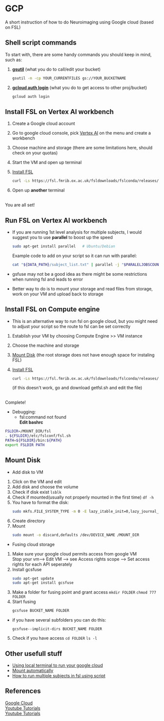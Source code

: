 # GCP
A short instruction of how to do Neuroimaging using Google cloud (based on FSL)
## Shell script commands
To start with, there are some handy commands you should keep in mind, such as:  
1. **[gsutil](https://cloud.google.com/storage/docs/gsutil)** (what you do to call/edit your bucket)
   
     ```sh
     gsutil -m -cp YOUR_CURRENTFILES gs://YOUR_BUCKETNAME
     ```
3. **[gcloud auth login](https://cloud.google.com/sdk/gcloud/reference/auth/login)** (what you do to get access to other proj/bucket)

     ```sh
     gcloud auth login
     ```
## Install FSL on Vertex AI workbench
1. Create a Google cloud account 
2. Go to google cloud console, pick [Vertex AI](https://cloud.google.com/vertex-ai/docs/workbench/introduction) on the menu and create a workbench
3. Choose machine and storage (there are some limitations here, should check on your quotas)
4. Start the VM and open up terminal
5. [Install FSL](https://fsl.fmrib.ox.ac.uk/fsl/docs/#/install/linux)

     ```sh
     curl -Ls https://fsl.fmrib.ox.ac.uk/fsldownloads/fslconda/releases/getfsl.sh | sh -s
     ```
7. Open up **another** terminal

<br /> You are all set!

## Run FSL on Vertex AI workbench
* If you are running 1st level analysis for multiple subjects, I would suggest you to use **parallel** to boost up the speed

     ```sh
     sudo apt-get install parallel   # Ubuntu/Debian
     ```
  Example code to add on your script so it can run with parallel:

     ```sh
     cat "${DATA_PATH}/subject_list.txt" | parallel -j "$PARALELJOBSCOUNT" YOURMAINCODE {}
     ```
* gsfuse may not be a good idea as there might be some restrictions when running fsl and leads to error
* Better way to do is to mount your storage and read files from storage, work on your VM and upload back to storage

## Install FSL on Compute engine
* This is an alternative way to run fsl on google cloud, but you might need to adjust your script so the route to fsl can be set correctly
1. Establish your VM by choosing Compute Engine >> VM instance
2. Choose the machine and storage
3. [Mount Disk](.mount-disk/README.md) (the root storage does not have enough space for instaling FSL)

5. [Install FSL](https://fsl.fmrib.ox.ac.uk/fsl/docs/#/install/linux)

     ```sh
     curl -Ls https://fsl.fmrib.ox.ac.uk/fsldownloads/fslconda/releases/getfsl.sh | sh -s
     ```
   (if this doesn't work, go and download getfsl.sh and edit the file)

<br /> Complete!
* Debugging:
   *  fsl:command not found
   <br /> **Edit bashrc**
```sh
FSLDIR=/MOUNT_DIR/fsl
. ${FSLDIR}/etc/fslconf/fsl.sh
PATH=${FSLDIR}/bin:${PATH}
export FSLDIR PATH

```
## Mount Disk
* Add disk to VM
1. Click on the VM and edit
2. Add disk and choose the volume
3. Check if disk exist
       ```
       lsblk
       ```
4. Check if mounted(usually not properly mounted in the first time)
       ```
       df -h
       ```
6. You have to format the disk:
      ```sh
      sudo mkfs.FILE_SYSTEM_TYPE -m 0 -E lazy_itable_init=0,lazy_journal_init=0,discard /dev/DEVICE_NAME
      ```
7. Create directory
8. Mount
      ```sh
      sudo mount -o discard,defaults /dev/DEVICE_NAME /MOUNT_DIR
      ```
* Fusing cloud storage
1. Make sure your google cloud permits access from google VM
    <br />Stop your vm--> Edit VM --> see Access rights scope --> Set access rights for each API seperately
2. Install gcsfuse
      ```sh
      sudo apt-get update
      sudo apt-get install gcsfuse
      ```
3. Make a folder for fusing point and grant access
        ```
        mkdir FOLDER
        ```
        ```
        chmod 777 FOLDER
        ```
5.  Start fusing
       ```sh
       gcsfuse BUCKET_NAME FOLDER
       ```
   * if you have several subfolders you can do this: 
        ```
        gcsfuse--implicit-dirs BUCKET_NAME FOLDER
        ```
5. Check if you have access
        ```
        cd FOLDER
        ```
        ```
        ls -l
        ```

## Other usefull stuff  
* [Using local terminal to run your google cloud](https://www.youtube.com/watch?v=hP9B3xXP1Ts)
* [Mount automatically](https://www.youtube.com/watch?v=pDC3WrNhpZQ)
* [How to run multiple subjects in fsl using script](https://andysbrainbook.readthedocs.io/en/latest/fMRI_Short_Course/fMRI_06_Scripting.html)


## References
[Google Cloud](https://cloud.google.com/compute/docs/disks/format-mount-disk-linux)
<br />[Youtube Tutorials](https://www.youtube.com/watch?v=pDC3WrNhpZQ)
<br />[Youtube Tutorials](https://www.youtube.com/watch?v=AASvXXbgswg)






